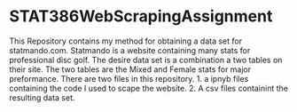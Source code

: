 # STAT386WebScrapingAssignment
This Repository contains my method for obtaining a data set for statmando.com. Statmando is a website containing many stats for professional disc golf. The desire data set is a combination a two tables on their site. The two tables are the Mixed and Female stats for major preformance. There are two files in this repository. 1. a ipnyb files containing the code I used to scape the website. 2. A csv files containint the resulting data set. 
